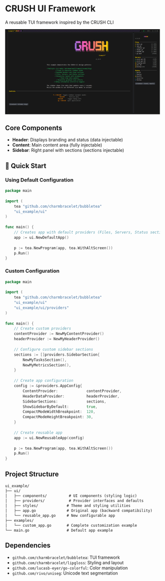 # CRUSH UI Framework

A reusable TUI framework inspired by the CRUSH CLI

![image](./docs/imgs/image.png)

## Core Components
- **Header**: Displays branding and status (data injectable)
- **Content**: Main content area (fully injectable)
- **Sidebar**: Right panel with sections (sections injectable)

## 🎯 Quick Start

### Using Default Configuration
```go
package main

import (
    tea "github.com/charmbracelet/bubbletea"
    "ui_example/ui"
)

func main() {
    // Creates app with default providers (Files, Servers, Status sections)
    app := ui.NewDefaultApp()
    
    p := tea.NewProgram(app, tea.WithAltScreen())
    p.Run()
}
```

### Custom Configuration
```go
package main

import (
    tea "github.com/charmbracelet/bubbletea"
    "ui_example/ui"
    "ui_example/ui/providers"
)

func main() {
    // Create custom providers
    contentProvider := NewMyContentProvider()
    headerProvider := NewMyHeaderProvider()
    
    // Configure custom sidebar sections
    sections := []providers.SidebarSection{
        NewMyTasksSection(),
        NewMyMetricsSection(),
    }
    
    // Create app configuration
    config := &providers.AppConfig{
        ContentProvider:             contentProvider,
        HeaderDataProvider:          headerProvider,
        SidebarSections:             sections,
        ShowSidebarByDefault:        true,
        CompactModeWidthBreakpoint:  120,
        CompactModeHeightBreakpoint: 30,
    }
    
    // Create reusable app
    app := ui.NewReusableApp(config)
    
    p := tea.NewProgram(app, tea.WithAltScreen())
    p.Run()
}
```



## Project Structure

```
ui_example/
├── ui/
│   ├── components/          # UI components (styling logic)
│   ├── providers/           # Provider interfaces and defaults
│   ├── styles/             # Theme and styling utilities
│   ├── app.go              # Original app (backward compatibility)
│   └── reusable_app.go     # New configurable app
├── examples/
│   └── custom_app.go       # Complete customization example
└── main.go                 # Default app example
```

## Dependencies

- `github.com/charmbracelet/bubbletea`: TUI framework
- `github.com/charmbracelet/lipgloss`: Styling and layout
- `github.com/lucasb-eyer/go-colorful`: Color manipulation
- `github.com/rivo/uniseg`: Unicode text segmentation
